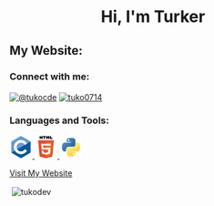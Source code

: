 <h1 align="center">Hi, I'm Turker</h1>
<h2 align="left">My Website:</h2>
<h3 align="left">Connect with me:</h3>
<p align="left">
<a href="https://www.youtube.com/channel/UCT7OxyuRDKZCWthkbo4FbPw" target="blank"><img align="center" src="https://raw.githubusercontent.com/rahuldkjain/github-profile-readme-generator/master/src/images/icons/Social/youtube.svg" alt="@tukocde" height="30" width="40" /></a>
<a href="https://discord.gg/tuko0714" target="blank"><img align="center" src="https://raw.githubusercontent.com/rahuldkjain/github-profile-readme-generator/master/src/images/icons/Social/discord.svg" alt="tuko0714" height="30" width="40" /></a>
</p>

<h3 align="left">Languages and Tools:</h3>
<p align="left"> <a href="https://www.cprogramming.com/" target="_blank" rel="noreferrer"> <img src="https://raw.githubusercontent.com/devicons/devicon/master/icons/c/c-original.svg" alt="c" width="40" height="40"/> </a> <a href="https://www.w3.org/html/" target="_blank" rel="noreferrer"> <img src="https://raw.githubusercontent.com/devicons/devicon/master/icons/html5/html5-original-wordmark.svg" alt="html5" width="40" height="40"/> </a> <a href="https://www.python.org" target="_blank" rel="noreferrer"> <img src="https://raw.githubusercontent.com/devicons/devicon/master/icons/python/python-original.svg" alt="python" width="40" height="40"/> </a> </p>
<p align="left">
  <a href="https://tukodev.github.io/">Visit My Website</a>
</p>

<p>&nbsp;<img align="center" src="https://github-readme-stats.vercel.app/api?username=tukodev&show_icons=true&locale=en" alt="tukodev" /></p>
